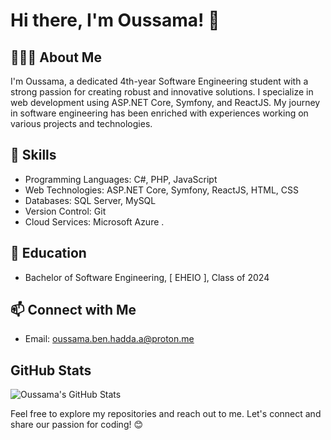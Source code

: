 
# Hi there, I'm Oussama! 👋

## 🧑🏻‍💻 About Me
 I'm Oussama, a dedicated 4th-year Software Engineering student with a strong passion for creating robust and innovative solutions.
 I specialize in web development using ASP.NET Core, Symfony, and ReactJS.
 My journey in software engineering has been enriched with experiences working on various projects and technologies.

## 👀 Skills
- Programming Languages: C#, PHP, JavaScript
- Web Technologies: ASP.NET Core, Symfony, ReactJS, HTML, CSS
- Databases: SQL Server, MySQL
- Version Control: Git
- Cloud Services: Microsoft Azure .


## 🌱 Education
- Bachelor of Software Engineering, [ EHEIO ], Class of 2024

## 📫 Connect with Me
- Email: oussama.ben.hadda.a@proton.me

## GitHub Stats
![Oussama's GitHub Stats](https://github-readme-stats.vercel.app/api?username=OussBenO&show_icons=true&theme=radical)

Feel free to explore my repositories and reach out to me. Let's connect and share our passion for coding! 😊


